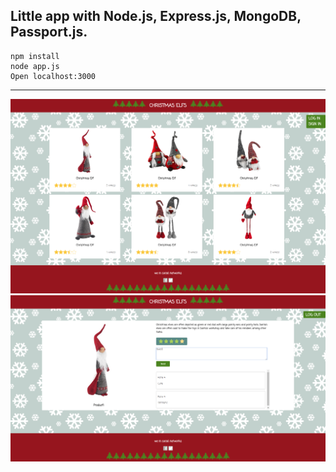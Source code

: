 Little app with Node.js, Express.js, MongoDB, Passport.js.
-----
    npm install
    node app.js
    Open localhost:3000
-----
 ![full-page](https://github.com/KaterinaParashchyevina/Elf-app/raw/master/public/img/full-page.png)
 ![full-page-2](https://github.com/KaterinaParashchyevina/Elf-app/raw/master/public/img/full-page-2.png)